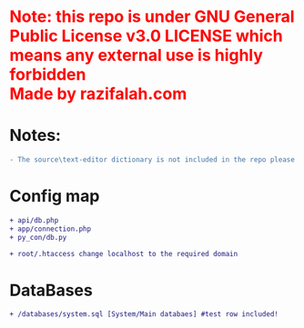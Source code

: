 <span style="color: red;">
  <h1>
Note: this repo is under GNU General Public License v3.0 LICENSE which means any external use is highly forbidden <br>
Made by razifalah.com
    </h1>
</span>

<h1>Notes:</h1>

```diff
- The source\text-editor dictionary is not included in the repo please download it manually 
```

<h1>Config map</h1>

```diff
+ api/db.php
+ app/connection.php
+ py_con/db.py
```

```diff
+ root/.htaccess change localhost to the required domain
```

<h1>DataBases</h1>

```diff
+ /databases/system.sql [System/Main databaes] #test row included!
```
